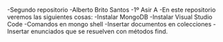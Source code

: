 -Segundo repositorio
-Alberto Brito Santos 
-1º Asir A
-En este repositorio veremos las siguientes cosas:
-Instalar MongoDB
-Instalar Visual Studio Code
-Comandos en mongo shell
-Insertar documentos en colecciones 
-Insertar enunciados que se resuelven con métodos find.
